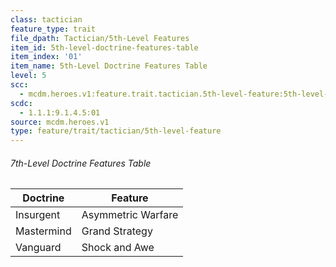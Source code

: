 ```yaml
---
class: tactician
feature_type: trait
file_dpath: Tactician/5th-Level Features
item_id: 5th-level-doctrine-features-table
item_index: '01'
item_name: 5th-Level Doctrine Features Table
level: 5
scc:
  - mcdm.heroes.v1:feature.trait.tactician.5th-level-feature:5th-level-doctrine-features-table
scdc:
  - 1.1.1:9.1.4.5:01
source: mcdm.heroes.v1
type: feature/trait/tactician/5th-level-feature
---
```


###### 7th-Level Doctrine Features Table

| Doctrine   | Feature            |
| ---------- | ------------------ |
| Insurgent  | Asymmetric Warfare |
| Mastermind | Grand Strategy     |
| Vanguard   | Shock and Awe      |
